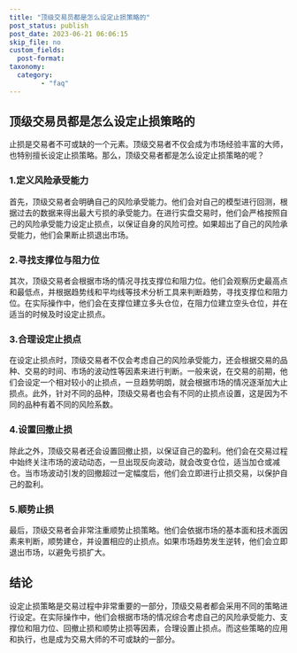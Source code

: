 ```yaml
---
title: "顶级交易员都是怎么设定止损策略的"
post_status: publish
post_date: 2023-06-21 06:06:15
skip_file: no
custom_fields: 
  post-format: 
taxonomy:
  category:
        - "faq"
---
```


## 顶级交易员都是怎么设定止损策略的

止损是交易者不可或缺的一个元素。顶级交易者不仅会成为市场经验丰富的大师，也特别擅长设定止损策略。那么，顶级交易者都是怎么设定止损策略的呢？

### 1.定义风险承受能力

首先，顶级交易者会明确自己的风险承受能力。他们会对自己的模型进行回测，根据过去的数据来得出最大亏损的承受能力。在进行实盘交易时，他们会严格按照自己的风险承受能力设定止损点，以保证自身的风险可控。如果超出了自己的风险承受能力，他们会果断止损退出市场。

### 2.寻找支撑位与阻力位

其次，顶级交易者会根据市场的情况寻找支撑位和阻力位。他们会观察历史最高点和最低点，并根据趋势线和平均线等技术分析工具来判断趋势，寻找支撑位和阻力位。在实际操作中，他们会在支撑位建立多头仓位，在阻力位建立空头仓位，并在适当的时候及时设定止损点。

### 3.合理设定止损点

在设定止损点时，顶级交易者不仅会考虑自己的风险承受能力，还会根据交易的品种、交易的时间、市场的波动性等因素来进行判断。一般来说，在交易的前期，他们会设定一个相对较小的止损点，一旦趋势明朗，就会根据市场的情况逐渐加大止损点。此外，针对不同的品种，顶级交易者也会有不同的止损点设置，这是因为不同的品种有着不同的风险系数。

### 4.设置回撤止损

除此之外，顶级交易者还会设置回撤止损，以保证自己的盈利。他们会在交易过程中始终关注市场的波动动态，一旦出现反向波动，就会改变仓位，适当加仓或减仓。当市场波动引发的回撤超过一定幅度后，他们会立即进行止损交易，以保护自己的盈利。

### 5.顺势止损

最后，顶级交易者会非常注重顺势止损策略。他们会依据市场的基本面和技术面因素来判断，顺势建仓，并设置相应的止损点。如果市场趋势发生逆转，他们会立即退出市场，以避免亏损扩大。

## 结论

设定止损策略是交易过程中非常重要的一部分，顶级交易者都会采用不同的策略进行设定。在实际操作中，他们会根据市场的情况综合考虑自己的风险承受能力、支撑位和阻力位、回撤止损和顺势止损等因素，合理设置止损点。而这些策略的应用和执行，也是成为交易大师的不可或缺的一部分。
